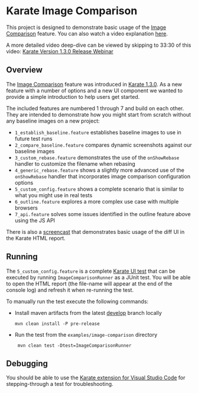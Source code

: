 # Karate Image Comparison
This project is designed to demonstrate basic usage of the [Image Comparison](https://github.com/karatelabs/karate/#compare-image) feature. You can also watch a video explanation [here](https://youtu.be/wlvmNBraP60).

A more detailed video deep-dive can be viewed by skipping to 33:30 of this video: [Karate Version 1.3.0 Release Webinar
](https://youtu.be/oMsKNE_ctaM?t=2009)

## Overview
The [Image Comparison](https://github.com/karatelabs/karate/#compare-image) feature was introduced in [Karate 1.3.0](https://github.com/karatelabs/karate/wiki/1.3.0-Upgrade-Guide).
As a new feature with a number of options and a new UI component we wanted to provide a simple introduction to help users get started.

The included features are numbered 1 through 7 and build on each other. 
They are intended to demonstrate how you might start from scratch without any baseline images on a new project:
*  `1_establish_baseline.feature` establishes baseline images to use in future test runs
*  `2_compare_baseline.feature` compares dynamic screenshots against our baseline images
*  `3_custom_rebase.feature` demonstrates the use of the `onShowRebase` handler to customize the filename when rebasing
*  `4_generic_rebase.feature` shows a slightly more advanced use of the `onShowRebase` handler that incorporates image comparison configuration options
*  `5_custom_config.feature` shows a complete scenario that is similar to what you might use in real tests
*  `6_outline.feature` explores a more complex use case with multiple browsers
*  `7_api.feature` solves some issues identified in the outline feature above using the JS API

There is also a [screencast](https://youtu.be/wlvmNBraP60) that demonstrates basic usage of the diff UI in the Karate HTML report.

## Running
The `5_custom_config.feature` is a complete [Karate UI test](https://github.com/karatelabs/karate/tree/master/karate-core) that can be executed by running `ImageComparisonRunner` as a JUnit test.
You will be able to open the HTML report (the file-name will appear at the end of the console log) and refresh it when re-running the test.

To manually run the test execute the following commands:
*  Install maven artifacts from the latest [develop](https://github.com/karatelabs/karate/tree/develop) branch locally
   ```
   mvn clean install -P pre-release
   ```
*  Run the test from the `examples/image-comparison` directory
   ```
    mvn clean test -Dtest=ImageComparisonRunner
   ```

## Debugging
You should be able to use the [Karate extension for Visual Studio Code](https://github.com/karatelabs/karate/wiki/IDE-Support#vs-code-karate-plugin) for stepping-through a test for troubleshooting.
